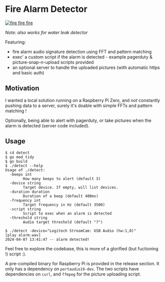 Fire Alarm Detector
====

[![fire fire fire](https://img.youtube.com/vi/1EBfxjSFAxQ/0.jpg)](https://www.youtube.com/watch?v=1EBfxjSFAxQ)

_Note: also works for water leak detector_

Featuring:
- fire alarm audio signature detection using FFT and pattern matching
- exec' a custom script if the alarm is detected - example pagerduty & picture-snap-n-upload scripts provided
- an optional server to handle the uploaded pictures (with automatic https and basic auth)

## Motivation

I wanted a local solution running on a Raspberry Pi Zero, and _not_ constantly pushing data to a server, surely it's doable with simple FFTs and pattern matching !

Optionally, being able to alert with pagerduty, or take pictures when the alarm is detected (server code included).

## Usage

```console
$ cd detect
$ go mod tidy
$ go build
$ ./detect --help
Usage of ./detect:
  -beeps int
        How many beeps to alert (default 3)
  -device string
        Target device. If empty, will list devices.
  -duration duration
        Duration of a beep (default 400ms)
  -frequency int
        Target frequency in Hz (default 3500)
  -script string
        Script to exec when an alarm is detected
  -threshold string
        Audio target threshold (default "7")

$ ./detect -device="Logitech StreamCam: USB Audio (hw:1,0)"
[play alarm.wav]
2024-04-07 13:41:47 -- alarm detected!
```

Feel free to explore the codebase, this is more of a glorified (but fuctioning !) script :).

A pre-compiled binary for Raspberry Pi is provided in the release section. It only has a dependency on `portaudio19-dev`.
The two scripts have dependencies on `curl`, and `ffmpeg` for the picture uploading script.